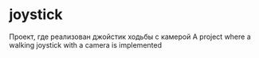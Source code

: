 # joystick
Проект, где реализован джойстик ходьбы с камерой
A project where a walking joystick with a camera is implemented


